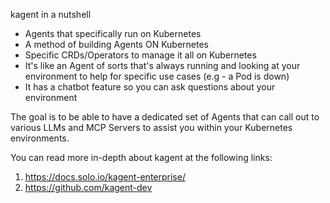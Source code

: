 kagent in a nutshell

* Agents that specifically run on Kubernetes
* A method of building Agents ON Kubernetes
* Specific CRDs/Operators to manage it all on Kubernetes
* It's like an Agent of sorts that's always running and looking at your environment to help for specific use cases (e.g - a Pod is down)
* It has a chatbot feature so you can ask questions about your environment

The goal is to be able to have a dedicated set of Agents that can call out to various LLMs and MCP Servers to assist you within your Kubernetes environments.

You can read more in-depth about kagent at the following links:
1. https://docs.solo.io/kagent-enterprise/
2. https://github.com/kagent-dev